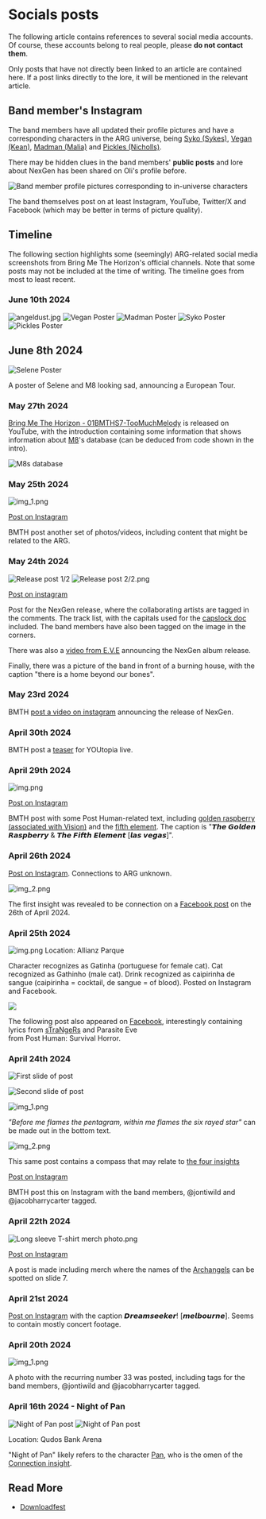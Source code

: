 # Socials posts

The following article contains references to several social media accounts. Of course, 
these accounts belong to real people, please **do not contact them**.

Only posts that have not directly been linked to an article are contained here. If a post 
links directly to the lore, it will be mentioned in the relevant article.

## Band member's Instagram

The band members have all updated their profile pictures and have a corresponding characters 
in the ARG universe, being [Syko (Sykes)](../characters/syko), 
[Vegan (Kean)](../characters/vegan), [Madman (Malia)](../characters/madman) 
and [Pickles (Nicholls)](../characters/pickles). 

There may be hidden clues in the band members' **public posts** and lore about NexGen has 
been shared on Oli's profile before.

![Band member profile pictures corresponding to in-universe characters](../../Resources/socials/band_member_profiles.png)

The band themselves post on at least Instagram, YouTube, Twitter/X and Facebook 
(which may be better in terms of picture quality).

## Timeline

The following section highlights some (seemingly) ARG-related 
social media screenshots from Bring Me The Horizon's official channels. Note that some posts may not be included 
at the time of writing. The timeline goes from most to least recent.

### June 10th 2024

![angeldust.jpg](../../Resources/socials/angeldust.jpg)
![Vegan Poster](../../Resources/socials/gdanks_vegan.jpg)
![Madman Poster](../../Resources/socials/gdansk_madman.jpg)
![Syko Poster](../../Resources/socials/gdansk_syko.jpg)
![Pickles Poster](../../Resources/socials/gdansk_pickles.jpg)

## June 8th 2024

![Selene Poster](../../Resources/socials/selene_poster.png)

A poster of Selene and M8 looking sad, announcing a European Tour.

### May 27th 2024

[Bring Me The Horizon - 01BMTHS7-TooMuchMelody](https://www.youtube.com/watch?v=QBouIfEIChU)
is released on YouTube, with the introduction containing some information that shows 
information about [M8](../m8)'s database (can be deduced from code shown in the intro).

![M8s database](../../Resources/m8/M8s_database.png)

### May 25th 2024

![img_1.png](../../Resources/socials/instagram_25_05.png)

[Post on Instagram](https://www.instagram.com/p/C7ZXq3ftmhM/?img_index=1)

BMTH post another set of photos/videos, including content that might be 
related to the ARG.

### May 24th 2024

![Release post 1/2](../../Resources/socials/nexgen_release_insta.png)
![Release post 2/2.png](../../Resources/music/nexgen_album2.jpg)

[Post on instagram](https://www.instagram.com/p/C7VCa9lNazA/?img_index=1)

Post for the NexGen release, where the collaborating artists are tagged 
in the comments. The track list, with the capitals used for the [capslock doc](../files/capslock_doc.md) 
included. The band members have also been tagged on the image in the corners.

There was also a [video from E.V.E](https://www.instagram.com/p/C7XBmOmqe3Y/) announcing 
the NexGen album release.

Finally, there was a picture of the band in front of a burning house, with the caption 
"there is a home beyond our bones".

### May 23rd 2024

BMTH [post a video on instagram](https://www.instagram.com/p/C7TyBDVK1fq/) announcing 
the release of NexGen.

### April 30th 2024

BMTH post a [teaser](https://www.instagram.com/p/C6Y8NdqCLIG) for YOUtopia live.

### April 29th 2024

![img.png](../../Resources/socials/instagram_29_04.png)

[Post on Instagram](https://www.instagram.com/p/C6WlVPXCRD_/?img_index=1)

BMTH post with some Post Human-related text, including [golden raspberry (associated with Vision)](../lore/insight4-vision.md) 
and the [fifth element](../lore/insights.md). The caption is "𝙏𝙝𝙚 𝙂𝙤𝙡𝙙𝙚𝙣 𝙍𝙖𝙨𝙥𝙗𝙚𝙧𝙧𝙮 & 𝙏𝙝𝙚 𝙁𝙞𝙛𝙩𝙝 𝙀𝙡𝙚𝙢𝙚𝙣𝙩 [𝙡𝙖𝙨 𝙫𝙚𝙜𝙖𝙨]".

### April 26th 2024

[Post on Instagram](https://www.instagram.com/p/C6PG0zNiWV4/). Connections to ARG unknown.

![img_2.png](../../Resources/insights/connection/horizon-merch-connection1.png)

The first insight was revealed to be connection on a 
[Facebook post](https://www.facebook.com/photo/?fbid=979801893503451&set=pb.100044209477369.-2207520000)
on the 26th of April 2024.

### April 25th 2024

![img.png](../../Resources/characters/gatinha.png)
Location: Allianz Parque

Character recognizes as Gatinha (portuguese for female cat). Cat 
recognized as Gathinho (male cat). Drink recognized as 
caipirinha de sangue (caipirinha = cocktail, de sangue = of blood). Posted on 
Instagram and Facebook.

![](../../Resources/socials/25april.jpg)

The following post also appeared on [Facebook](https://www.facebook.com/photo/?fbid=979038246913149&set=pb.100044209477369.-2207520000), 
interestingly containing lyrics from [sTraNgeRs](../music/song-strangers.md) and Parasite Eve  
from Post Human: Survival Horror.

### April 24th 2024

![First slide of post](../../Resources/socials/insta_24_04_1.png)

![Second slide of post](../../Resources/socials/insta_24_04_02.png)

![img_1.png](../../Resources/socials/insta_24_04_04.png)

*"Before me flames the pentagram, within me flames the six rayed star"* can be made out in the bottom text.

![img_2.png](../../Resources/socials/24_04_08.png)

This same post contains a compass that may relate to [the four insights](../lore/insights)

[Post on Instagram](https://www.instagram.com/p/C6KEiyoiBfe/?img_index=1)

BMTH post this on Instagram with the band members, @jontiwild and @jacobharrycarter tagged.

### April 22th 2024

![Long sleeve T-shirt merch photo.png](../../Resources/socials/insta_22_04.png)

[Post on Instagram](https://www.instagram.com/p/C6Eg7_kivy_/?img_index=7)

A post is made including merch where the names of the [Archangels](../characters/characters.md#the-archangels) 
can be spotted on slide 7.

### April 21st 2024

[Post on Instagram](https://www.instagram.com/p/C6BjP-Hipa_/?img_index=7) with the 
caption 𝘿𝙧𝙚𝙖𝙢𝙨𝙚𝙚𝙠𝙚𝙧! [𝙢𝙚𝙡𝙗𝙤𝙪𝙧𝙣𝙚]. Seems to contain mostly concert footage.

### April 20th 2024

![img_1.png](../../Resources/socials/instagram_type-nx_x33.png)

A photo with the recurring number 33 was posted, including tags for the band members, 
@jontiwild and @jacobharrycarter tagged.

### April 16th 2024 - Night of Pan

![Night of Pan post](../../Resources/socials/nightofpan1.png)
![Night of Pan post](../../Resources/socials/nightofpan2.png)

Location: Qudos Bank Arena

"Night of Pan" likely refers to the character [Pan](../characters/pan), who is the omen 
of the [Connection insight](../lore/insight1-connection).

## Read More

- [Downloadfest](../lore/downloadfest)